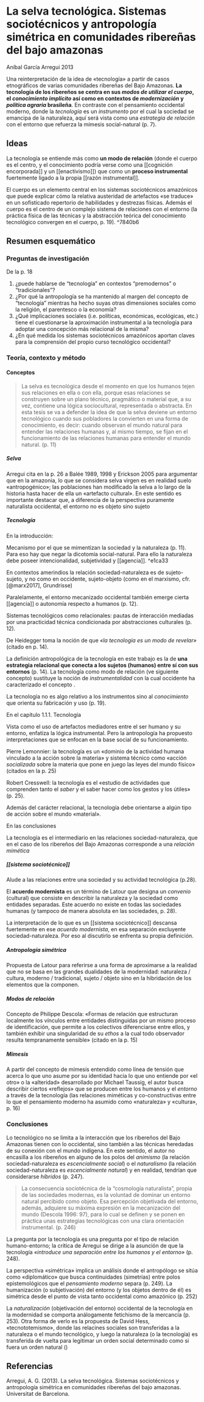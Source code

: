 # La selva tecnológica. Sistemas sociotécnicos y antropología simétrica en comunidades ribereñas del bajo amazonas
Aníbal García Arregui 2013

Una reinterpretación de la idea de «tecnología» a partir de casos etnográficos de varias comunidades ribereñas del Bajo Amazonas. **La tecnología de los ribereños se centra en sus *modos de utilizar el cuerpo*, el *conocimiento implícito* así como en contextos de *modernización* y *política agraria* brasileña**. En contraste con el pensamiento occidental moderno, donde la *tecnología* es un *instrumento* por el cual la sociedad se emancipa de la naturaleza, aquí será vista como una *estrategia de relación* con el entorno que refuerza la mímesis social-natural (p. 7).

## Ideas

La tecnología se entiende más como **un modo de relación** (donde el cuerpo es el centro, y el conocimiento podría verse como una [[cognición encorporada]] y un [[enactivismo]]) que como un **proceso instrumental** fuertemente ligado a la propia [[razón instrumental]].

El cuerpo es un elemento central en los sistemas sociotécnicos amazónicos que puede explicar cómo la relativa austeridad de artefactos «se traduce» en un sofisticado repertorio de habilidades y destrezas físicas. Además el cuerpo es el centro de un complejo sistema de relaciones con el entorno (la práctica física de las técnicas y la abstracción teórica del conocimiento tecnológico convergen en el cuerpo, p. 19). ^7840b6

## Resumen esquemático
### Preguntas de investigación
De la p. 18

1. ¿puede hablarse de “tecnología” en contextos “premodernos” o “tradicionales”? 
2. ¿Por qué la antropología se ha mantenido al margen del concepto de “tecnología” mientras ha hecho suyas otras dimensiones sociales como la religión, el parentesco o la economía? 
3. ¿Qué implicaciones sociales (i.e. políticas, económicas, ecológicas, etc.) tiene el cuestionarse la aproximación instrumental a la tecnología para adoptar una concepción más relacional de la misma?
4. ¿En qué medida los sistemas sociotécnicos amazónicos aportan claves para la comprensión del propio curso tecnológico occidental?
### Teoría, contexto y método
#### Conceptos

>La selva es tecnológica desde el momento en que los humanos tejen sus relaciones en ella o con ella, porque esas relaciones se construyen sobre un plano técnico, pragmático o material que, a su vez, contiene una lógica sociocultural, representada o abstracta. En esta tesis se va a defender la idea de que la selva deviene un entorno tecnológico cuando sus pobladores la convierten en una forma de conocimiento, es decir: cuando observan el mundo natural para entender las relaciones humanas y, al mismo tiempo, se fijan en el funcionamiento de las relaciones humanas para entender el mundo natural.  (p. 11)

##### Selva

Arregui cita en la p. 26 a Balée 1989, 1998 y Erickson 2005 para argumentar que en la amazonia, lo que se considera selva virgen es en realidad suelo «antropogénico»; las poblaciones han modificado la selva a lo largo de la historia hasta hacer de ella un «artefacto cultural». En este sentido es importante destacar que, a diferencia de la perspectiva puramente naturalista occidental, el entorno no es objeto sino sujeto

##### Tecnología

En la introducción:

Mecanismo por el que se mimentizan la sociedad y la naturaleza (p. 11). Para eso hay que negar la dicotomía social-natural. Para ello la naturaleza debe poseer intencionalidad, subjetividad y [[agencia]]. ^e1ca33

En contextos amerindios la relación sociedad-naturaleza es de sujeto-sujeto, y no como en occidente, sujeto-objeto (como en el marxismo, cfr. [@marx2017], Grundrisse)

Paralelamente, el entorno mecanizado occidental también emerge cierta [[agencia]] o autonomía respecto a humanos (p. 12).

Sistemas tecnológicos como relacionales: pautas de interacción mediadas por una practicidad técnica condicionada por abstracciones culturales (p. 12).

De Heidegger toma la noción de que *«la tecnología es un modo de revelar»* (citado en p. 14).

La definición antropológica de la tecnología en este trabajo es la de **una estrategia relacional que conecta a los sujetos (humanos) entre sí con sus entornos** (p. 14). La tecnología como modo de relación (ve siguiente concepto) sustituye la noción de *instrumentalidad* con la cual occidente ha caracterizado el concepto .

La tecnología no es algo relativo a los instrumentos sino al *conocimiento* que orienta su fabricación y uso (p. 19).

En el capítulo 1.1.1. Tecnología

Vista como el uso de artefactos mediadores entre el ser humano y su entorno, enfatiza la lógica instrumental. Pero la antropología ha propuesto interpretaciones que se enfocan en la base social de su funcionamiento.

Pierre Lemonnier: la tecnología es un «dominio de la actividad humana vinculado a la acción sobre la materia» y sistema técnico como «acción *socializada* sobre la materia que pone en juego las leyes del mundo físico» (citados en la p. 25)

Robert Cresswell: la tecnología es el «estudio de actividades que comprenden tanto el *saber* y el saber hacer como los gestos y los útiles» (p. 25).

Además del carácter relacional, la tecnología debe orientarse a algún tipo de acción sobre el mundo «material».

En las conclusiones

La tecnología es el intermediario en las relaciones sociedad-naturaleza, que en el caso de los ribereños del Bajo Amazonas corresponde a una *relación mimética*

##### [[sistema sociotécnico]]

Alude a las relaciones entre una sociedad y su actividad tecnológica (p.28).

El **acuerdo modernista** es un término de Latour que designa un *convenio* (cultural) que consiste en describir la naturaleza y la sociedad como entidades separadas. Este acuerdo no existe en todas las sociedades humanas (y tampoco de manera absoluta en las sociedades, p. 28).

La interpretación de lo que es un [[sistema sociotécnico]] descansa fuertemente en ese *acuerdo modernista*, en esa separación excluyente sociedad-naturaleza. Por eso al discutirlo se enfrenta su propia definición.

##### Antropología simétrica

Propuesta de Latour para referirse a una forma de aproximarse a la realidad que no se basa en las grandes dualidades de la modernidad: naturaleza / cultura, moderno / tradicional, sujeto / objeto sino en la hibridación de los elementos que la componen.

##### Modos de relación

Concepto de Philippe Descola: «Formas de relación que estructuran localmente los vínculos entre entidades distinguidas por un mismo proceso de identificación, que permite a los colectivos diferenciarse entre ellos, y también exhibir una singularidad de su *ethos* a la cual todo observador resulta tempranamente sensible» (citado en la p. 15)

##### Mímesis

A partir del concepto de mímesis entendido como línea de tensión que acerca lo que uno asume por su identidad hacia lo que uno entiende por «el otro» o la «alteridad» desarrollado por Michael Taussig, el autor busca describir ciertos «reflejos» que se producen entre los humanos y el *entorno* a través de la tecnología (las relaciones miméticas y co-constructivas entre lo que el pensamiento moderno ha asumido como «naturaleza» y «cultura», p. 16)


### Conclusiones

Lo tecnológico no se limita a la interacción que los ribereños del Bajo Amazonas tienen con lo occidental, sino también a las técnicas heredadas de su conexión con el mundo indígena. En este sentido, el autor no encasilla a los ribereños en alguno de los polos del *animismo* (la relación sociedad-naturaleza es *escencialmente social*) o el *naturalismo* (la relación sociedad-naturaleza es *escencialmente natural*) y en realidad, tendrían que considerarse *híbridos* (p. 247).

>La consecuencia sociotécnica de la “cosmología naturalista”, propia de las sociedades modernas, es la voluntad de dominar un entorno natural percibido como objeto. Esa percepción objetivada del entorno, además, adquiere su máxima expresión en la mecanización del mundo (Descola 1996: 97), para lo cual se definen y se ponen en práctica unas estrategias tecnológicas con una clara orientación instrumental. (p. 246)

La pregunta por la tecnología es una pregunta por el tipo de relación humano-entorno; la crítica de Arregui se dirige a la asunción de que la tecnología *«introduce una separación entre los humanos y el entorno»* (p. 248).

La perspectiva «simétrica» implica un análisis donde el antropólogo se sitúa como «diplomático» que busca continuidades (simetrías) entre polos epistemológicos que el *pensamiento moderno* separa (p. 249). La humanización (o subjetivación) del entorno (y los objetos dentro de él) es simétrica desde el punto de vista tanto occidental como amazónico (p. 252)

La *naturalización* (objetivación del entorno) occidental de la tecnología en la modernidad se comporta análogamente   fetichismo de la mercancía (p. 253). Otra forma de verlo es la propuesta de David Hess, «tecnototemismo», donde las relacines sociales son transferidas a la naturaleza o el mundo tecnológico, y luego la naturaleza (o la tecnología) es transferida de vuelta para legitimar un orden social determinado como si fuera un orden natural ()

## Referencias

Arregui, A. G. (2013). La selva tecnológica. Sistemas sociotécnicos y antropología simétrica en comunidades ribereñas del bajo amazonas. Universitat de Barcelona.
